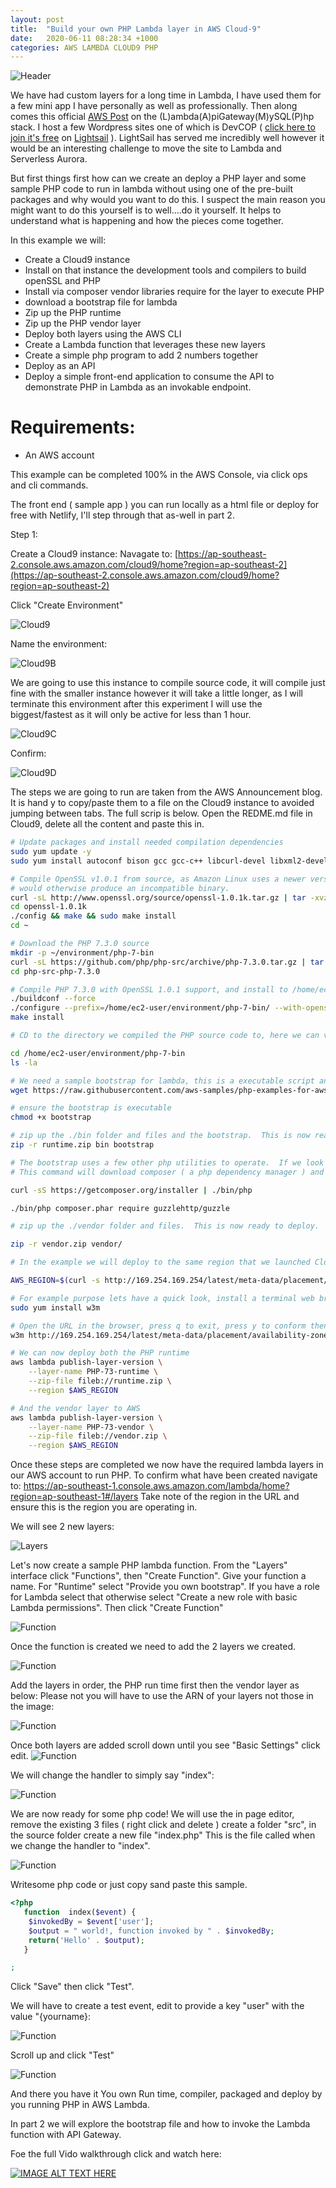 ```yaml
---
layout: post
title:  "Build your own PHP Lambda layer in AWS Cloud-9"
date:   2020-06-11 08:28:34 +1000
categories: AWS LAMBDA CLOUD9 PHP
---
```


![Header](/assets/post/2020-06-11-AWS-PHP-LAMBDA-CLOUD-9/header.png "Header")

We have had custom layers for a long time in Lambda, I have used them for a few mini app I have personally as well as professionally.  Then along comes this official [AWS Post](https://aws.amazon.com/blogs/compute/introducing-the-new-serverless-lamp-stack/) on the (L)ambda(A)piGateway(M)ySQL(P)hp stack.  I host a few Wordpress sites one of which is DevCOP ( [click here to join it's free](https://devcop.io/) on [Lightsail](https://aws.amazon.com/lightsail/) ).  LightSail has served me incredibly well however it would be an interesting challenge to move the site to Lambda and Serverless Aurora.

But first things first how can we create an deploy a PHP layer and some sample PHP code to run in lambda without using one of the pre-built packages and why would you want to do this.  I suspect the main reason you might want to do this yourself is to well....do it yourself.  It helps to understand what is happening and how the pieces come together.

In this example we will:
- Create a Cloud9 instance
- Install on that instance the development tools and compilers to build openSSL and PHP
- Install via composer vendor libraries require for the layer to execute PHP
- download a bootstrap file for lambda
- Zip up the PHP runtime
- Zip up the PHP vendor layer
- Deploy both layers using the AWS CLI
- Create a Lambda function that leverages these new layers
- Create a simple php program to add 2 numbers together
- Deploy as an API
- Deploy a simple front-end application to consume the API to demonstrate PHP in Lambda as an invokable endpoint.

# Requirements:
- An AWS account

This example can be completed 100% in the AWS Console, via click ops and cli commands.

The front end ( sample app ) you can run locally as a html file or deploy for free with Netlify, I'll step through that as-well in part 2.

Step 1:

Create a Cloud9 instance:
Navagate to: [https://ap-southeast-2.console.aws.amazon.com/cloud9/home?region=ap-southeast-2](https://ap-southeast-2.console.aws.amazon.com/cloud9/home?region=ap-southeast-2)

Click "Create Environment"

![Cloud9](/assets/post/2020-06-11-AWS-PHP-LAMBDA-CLOUD-9/Cloud-9-1.png "Cloud9")

Name the environment:

![Cloud9B](/assets/post/2020-06-11-AWS-PHP-LAMBDA-CLOUD-9/Cloud-9-2.png "Cloud9B")

We are going to use this instance to compile source code, it will compile just fine with the smaller instance however it will take a little longer, as I will terminate this environment after this experiment I will use the biggest/fastest as it will only be active for less than 1 hour. 

![Cloud9C](/assets/post/2020-06-11-AWS-PHP-LAMBDA-CLOUD-9/Cloud-9-3.png "Cloud9C")

Confirm:

![Cloud9D](/assets/post/2020-06-11-AWS-PHP-LAMBDA-CLOUD-9/Cloud-9-4.png "Cloud9D")

The steps we are going to run are taken from the AWS Announcement blog.  It is hand y to copy/paste them to a file on the Cloud9 instance to avoided jumping between tabs.  The full scrip is below.  Open the REDME.md file in Cloud9, delete all the content and paste this in.
```bash
# Update packages and install needed compilation dependencies
sudo yum update -y
sudo yum install autoconf bison gcc gcc-c++ libcurl-devel libxml2-devel -y

# Compile OpenSSL v1.0.1 from source, as Amazon Linux uses a newer version than the Lambda Execution Environment, which
# would otherwise produce an incompatible binary.
curl -sL http://www.openssl.org/source/openssl-1.0.1k.tar.gz | tar -xvz
cd openssl-1.0.1k
./config && make && sudo make install
cd ~

# Download the PHP 7.3.0 source
mkdir -p ~/environment/php-7-bin
curl -sL https://github.com/php/php-src/archive/php-7.3.0.tar.gz | tar -xvz
cd php-src-php-7.3.0

# Compile PHP 7.3.0 with OpenSSL 1.0.1 support, and install to /home/ec2-user/php-7-bin
./buildconf --force
./configure --prefix=/home/ec2-user/environment/php-7-bin/ --with-openssl=/usr/local/ssl --with-curl --with-zlib
make install

# CD to the directory we compiled the PHP source code to, here we can view the binaries:

cd /home/ec2-user/environment/php-7-bin
ls -la

# We need a sample bootstrap for lambda, this is a executable script and is the entry point for the custom run time.
wget https://raw.githubusercontent.com/aws-samples/php-examples-for-aws-lambda/master/bootstrap

# ensure the bootstrap is executable
chmod +x bootstrap

# zip up the ./bin folder and files and the bootstrap.  This is now ready  to deploy.
zip -r runtime.zip bin bootstrap

# The bootstrap uses a few other php utilities to operate.  If we look inside the bootstrap file we can see where this is used.  These 2 layers could be just one, but this allows us to keep the PHP runtime separate to the vendor layer in case there is a update to the vendor layer we only need to rebuild/deploy that layer.
# This command will download composer ( a php dependency manager ) and then use that to install the guzzlehttp/guzzle packages.

curl -sS https://getcomposer.org/installer | ./bin/php

./bin/php composer.phar require guzzlehttp/guzzle

# zip up the ./vendor folder and files.  This is now ready to deploy.  There is no bootstrap file required for this layer, this layer is dependent on the PHP runtime that already contains the entry point.

zip -r vendor.zip vendor/

# In the example we will deploy to the same region that we launched Cloud9 in.  This command will call the metadata end point available on all AWS ec2 instances to get the region and save it to an environment variable:

AWS_REGION=$(curl -s http://169.254.169.254/latest/meta-data/placement/availability-zone | sed 's/\(.*\)[a-z]/\1/')

# For example purpose lets have a quick look, install a terminal web browser
sudo yum install w3m

# Open the URL in the browser, press q to exit, press y to conform then press enter.
w3m http://169.254.169.254/latest/meta-data/placement/availability-zone

# We can now deploy both the PHP runtime
aws lambda publish-layer-version \
    --layer-name PHP-73-runtime \
    --zip-file fileb://runtime.zip \
    --region $AWS_REGION

# And the vendor layer to AWS
aws lambda publish-layer-version \
    --layer-name PHP-73-vendor \
    --zip-file fileb://vendor.zip \
    --region $AWS_REGION
```

Once these steps are completed we now have the required lambda layers in our AWS account to run PHP.  To confirm what have been created navigate to:
https://ap-southeast-1.console.aws.amazon.com/lambda/home?region=ap-southeast-1#/layers Take note of the region in the URL and ensure this is the region you are operating in.

We will see 2 new layers:

![Layers](/assets/post/2020-06-11-AWS-PHP-LAMBDA-CLOUD-9/layer.png "Layers")

Let's now create a sample PHP lambda function.  From the "Layers" interface click "Functions", then "Create Function".  Give your function a name.  For "Runtime" select "Provide you own bootstrap".  If you have a role for Lambda select that otherwise select "Create a new role with basic Lambda permissions".  Then click "Create Function"

![Function](/assets/post/2020-06-11-AWS-PHP-LAMBDA-CLOUD-9/create-function.png "Function")

Once the function is created we need to add the 2 layers we created.

![Function](/assets/post/2020-06-11-AWS-PHP-LAMBDA-CLOUD-9/add-layer.png "Function")

Add the layers in order, the PHP run time first then the vendor layer as below: Please not you will have to use the ARN of your layers not those in the image:

![Function](/assets/post/2020-06-11-AWS-PHP-LAMBDA-CLOUD-9/add-layer-2.png "Function")

Once both layers are added scroll down until you see "Basic Settings" click edit.
![Function](/assets/post/2020-06-11-AWS-PHP-LAMBDA-CLOUD-9/edit.png "Function")

We will change the handler to simply say "index":

![Function](/assets/post/2020-06-11-AWS-PHP-LAMBDA-CLOUD-9/handler.png "Function")

We are now ready for some php code!  We will use the in page editor, remove the existing 3 files ( right click and delete ) create a folder "src", in the source folder create a new file "index.php" This is the file called when we change the handler to "index".

![Function](/assets/post/2020-06-11-AWS-PHP-LAMBDA-CLOUD-9/code.png "Function")

Writesome php code or just copy sand paste this sample.
```php
<?php
   function  index($event) {
    $invokedBy = $event['user'];
    $output = " world!, function invoked by " . $invokedBy;
    return('Hello' . $output);
   }

;
```
Click "Save" then click "Test".

We will have to create a test event, edit to provide a key "user" with the value "{yourname}:

![Function](/assets/post/2020-06-11-AWS-PHP-LAMBDA-CLOUD-9/event.png "Function")

Scroll up and click "Test"

![Function](/assets/post/2020-06-11-AWS-PHP-LAMBDA-CLOUD-9/result.png "Function")

And there you have it You own Run time, compiler, packaged  and deploy by you running PHP in AWS Lambda.

In part 2 we will explore the bootstrap file and how to invoke the Lambda function with API Gateway.

Foe the full Vido walkthrough click and watch here:

[![IMAGE ALT TEXT HERE](/assets/post/2020-06-11-AWS-PHP-LAMBDA-CLOUD-9/embed.png)](https://www.youtube.com/watch?v=hBju8c8Oq6s)